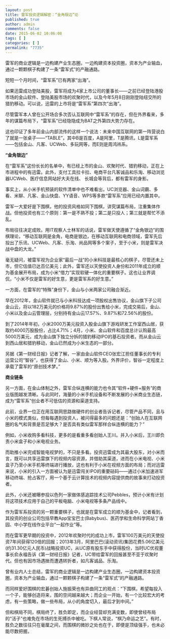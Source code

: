```yaml
---
layout: post
title: 雷军投资逻辑解密：“金角银边”论
published: true
author: admin
comments: false
date: 2015-06-02 10:06:08
tags: [ ]
categories: [ ]
permalink: "7735"
---
```



雷军的商业逻辑是一边构建产业生态圈，一边构建资本投资圈，资本为产业输血，通过一颗颗棋子构建了一条“雷军式”的产融通路。

短短一个月时间，“雷军系”已有两家“出海”。

如果迅雷成功登陆美股，雷军将成为4家上市公司的董事长——之前已经登陆港股市场的金山软件、登陆美股市场的欢聚时代，以及今年5月8日刚刚登陆纽交所的猎豹移动。可以说，迅雷的上市将是“雷军系”第四次“出海”。

尽管雷军本人曾在公开场合多次否认互联网中“雷军系”的存在，但在外界看来，多年的谋篇布局下，“雷军系”已经隐隐成为BAT之外第四大势力存在。

这也印证了多年前金山内部流传的这样一个说法：未来中国互联网的第一阵营说白了就是一张桌子——“TABLE”，其中B是百度，A是阿里，T是腾讯，L是雷军系——包括金山、凡客、UCWeb、多玩网等，而E则是周鸿祎系。

**“金角银边”**

在“雷军系”这份长长的名单中，有已经上市的金山、欢聚时代、猎豹移动，正在上市进程中的有迅雷。此外，支付工具拉卡拉、电商平台凡客诚品和乐淘、移动浏览器UCWeb、医疗信息网站好大夫在线、 长城会等背后，都有雷军的身影。

事实上，从小米手机预装的软件清单中也不难看出，UC浏览器、金山词霸、多看、米聊、凡客、金山快盘、YY语音、WPS等多款“雷军系”应用已经内置其中。

雷军一大爱好是下围棋，他的投资风格如同下围棋，讲究谋篇布局，注重集体作战。但他投资也有三个原则：第一是不熟不投；第二是只投人；第三就是帮忙不添乱。

布局往往决定成败。用IT观察人士林军的话说，雷军做天使遵循了“金角银边”的围棋理论，“移动互联网是金角，电商是银边，在移动互联网和电商领域，雷军先后投出了乐讯、UCWeb、凡客、乐淘、尚品网等多个案子，至于小米，则是雷军决战中盘的大龙。”

毫无疑问，被雷军视为企业家“最后一战”的小米科技是最核心的棋子，尽管还未上市，但它估值已达百亿美元；此外，雷军还以天使投资人身份和2011年成立的顺为基金展开布局，成为小米“借力”实现软硬一体化的重要棋子。这也让业界调侃，“小米不仅是雷军的好生意，更是雷军系的好生意。”

一方面，在雷军的“特殊”身份下，金山与小米两家公司融合渐近。

早在2012年，金山软件就已与小米科技达成一项股权出售协议，金山旗下子公司金山云，将以182万美元的价格将9.87%的股份出售给小米，完成交易后，金山、小米以及金山云管理层，分别持有金山云17.57%、9.87%和72.56%的股份。

到了2014年年初，小米2000万美元投资入股金山旗下游戏研发工作室西山居，获取约4000万股股份，占比4.71%；4月，小米、金山软件和百度总计认购最高5000万美元，成为金山旗下独立分拆的猎豹移动IPO的基石投资者。而从金山云到西山居和猎豹移动，金山已然成为小米生态的一部分。

另据《第一财经日报》记者了解，一家由金山软件CEO张宏江担任董事长的专利运营公司“智谷”，也获得了金山、小米、顺为等入股。外界评价，智谷一定程度上承载了雷军的“原创技术梦。”

**商业链条**

另一方面，在金山体制之外，雷军合纵连横的能力也令其“软件+硬件+服务”的商业版图越发清晰。与此同时，海量的小米手机设备和不断发展的小米商业生态链，成为“雷军系”创业者不可低估的资源和渠道支持。

此前，业界一位正在用互联网思路做硬件的创业者告诉记者，尽管产品不同，且与小米的模式类似，但每每遇到投资人，被问得最多的问题还是：“创始人在互联网圈的名气和背景是否足够大？是否具有类似雷军那样合纵连横的能力？”

例如，小米收购多看科技，更多的是看重多看创始人王川。并入小米后，王川即负责小米盒子和小米电视业务。

而助推小米完成智能电视梦的，不只是多看。投资迅雷成为其最大股东，对小米而言，既可以共享迅雷旗下的视频内容资源，并借助其渠道，进而在小米电视、小米盒子乃至小米手机等终端进行播放，这也有利于小米在视频方面的布局；而对迅雷来说，小米的引入一方面被认为是迅雷闯关IPO的重要砝码——通过小米加速进军移动终端、抢占客厅，用一个基于云计算技术的视频内容提供商的故事来打动投资者。

此外，小米还被曝参投以色列一家做体感追踪技术公司Pebbles，预计小米有计划将这项技术应用于自己的平板电脑、小米电视等多条产品线中。

作为雷军系投资的另一颗重要棋子，也就是在雷军成立的顺为基金中，记者看到，其投资的创业公司包括早教App宝宝巴士(Babybus)、医药学和生命科学网站丁香园、中小学在线作业平台“一起作业”等。

而在雷军更早期的投资中，2012年欢聚时代的成功上市，雷军100万美元的天使投资7年间获得120倍的回报；2013年3月，阿里巴巴(滚动资讯)集团花费5.06亿美元(约31.30亿元人民币)战略投资UC，从UC原有股东手中获得股份，当时UC优视董事长俞永福告诉《第一财经日报》记者，UC带给雷军的回报甚至不亚于欢聚时代。但也有因市场遇挫而遭遇转折者，如凡客诚品、乐淘。

曾有业内人士总结，雷军的商业逻辑是一边构建产业生态圈，一边构建资本投资圈，资本为产业输血，通过一颗颗棋子构建了一条“雷军式”的产融通路。

而同样爱好围棋的宏碁创始人施振荣也有异曲同工的观点：“下围棋，希望每投入一个子，能够创造将来，围的空间越来越大；而企业一开始，有一个比较宏大的考虑，有一些策略，做一些布局，从小的角度切入，最后才到中间。”

但和棋局不同，棋局终了，胜负即定，而企业经营却充满变数，即使曾经布局的“活子”也难免在市场的生死搏杀中被吃。下棋人常说，“棋乃命运之艺”。有时，胜负之数往往只在毫厘之间，而围棋的微妙之处也在于，即便是顶级强手，也未必能尽数把握。